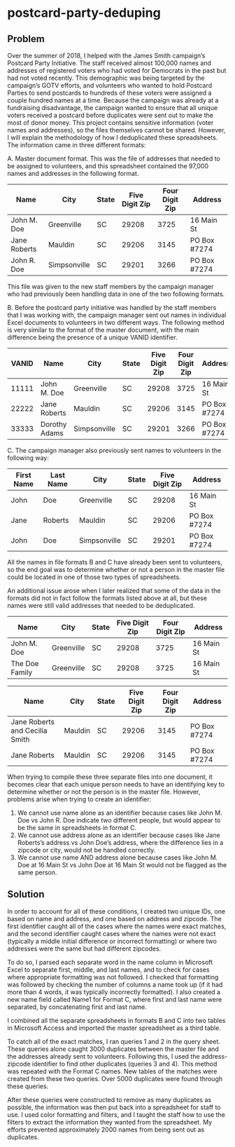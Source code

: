 # postcard-party-deduping
## Problem 
Over the summer of 2018, I helped with the James Smith campaign’s Postcard Party Initiative. The staff received almost 100,000 names and addresses of registered voters who had voted for Democrats in the past but had not voted recently. This demographic was being targeted by the campaign’s GOTV efforts, and volunteers who wanted to hold Postcard Parties to send postcards to hundreds of these voters were assigned a couple hundred names at a time. Because the campaign was already at a fundraising disadvantage, the campaign wanted to ensure that all unique voters received a postcard before duplicates were sent out to make the most of donor money. 
This project contains sensitive information (voter names and addresses), so the files themselves cannot be shared. However, I will explain the methodology of how I deduplicated these spreadsheets.
The information came in three different formats:

A.	Master document format. This was the file of addresses that needed to be assigned to volunteers, and this spreadsheet contained the 97,000 names and addresses in the following format. 

| Name | City | State | Five Digit Zip | Four Digit Zip | Address |
| ------------- | ------------- | ------------- | ------------- | ------------- | ------------- |
| John M. Doe   | Greenville  | SC | 29208 | 3725 | 16 Main St |
| Jane Roberts | Mauldin | SC | 29206 | 3145	| PO Box #7274 |
| John R. Doe | Simpsonville	| SC	| 29201	|3266	| PO Box #7274 |

This file was given to the new staff members by the campaign manager who had previously been handling data in one of the two following formats.

B.	Before the postcard party initiative was handled by the staff members that I was working with, the campaign manager sent out names in individual Excel documents to volunteers in two different ways. The following method is very similar to the format of the master document, with the main difference being the presence of a unique VANID identifier. 

| VANID	| Name | City | State | Five Digit Zip | Four Digit Zip | Address |
| ------------- | ------------- | ------------- | ------------- | ------------- | ------------- | ------------- |
|11111	| John M. Doe	| Greenville |	SC |	29208	| 3725	| 16 Main St |
|22222	| Jane Roberts | Mauldin |	SC	| 29206 |	3145 |	PO Box #7274 |
|33333	| Dorothy Adams |	Simpsonville | SC	| 29201	| 3266	| PO Box #7274 |

C.	The campaign manager also previously sent names to volunteers in the following way:

| First Name	| Last Name	| City	| State |	Five Digit Zip |	Address |
| ------------- | ------------- | ------------- | ------------- | ------------- | ------------- |
|John | 	Doe	| Greenville	| SC	|29208	| 16 Main St |
|Jane |	Roberts	| Mauldin	| SC	|29206	| PO Box #7274 |
|John	| Doe	| Simpsonville	| SC	|29201	| PO Box #7274 |

All the names in file formats B and C have already been sent to volunteers, so the end goal was to determine whether or not a person in the master file could be located in one of those two types of spreadsheets. 

An additional issue arose when I later realized that some of the data in the formats did not in fact follow the formats listed above at all, but these names were still valid addresses that needed to be deduplicated.

| Name | City | State | Five Digit Zip | Four Digit Zip | Address |
| ------------- | ------------- | ------------- | ------------- | ------------- | ------------- |
| John M. Doe   | Greenville  | SC | 29208 | 3725 | 16 Main St |
| The Doe Family  | Greenville  | SC | 29208 | 3725 | 16 Main St |


| Name | City | State | Five Digit Zip | Four Digit Zip | Address |
| ------------- | ------------- | ------------- | ------------- | ------------- | ------------- |
| Jane Roberts and Cecilia Smith | Mauldin | SC | 29206 | 3145	| PO Box #7274 |
| Jane Roberts | Mauldin | SC | 29206 | 3145	| PO Box #7274 |

When trying to compile these three separate files into one document, it becomes clear that each unique person needs to have an identifying key to determine whether or not the person is in the master file. However, problems arise when trying to create an identifier:
1)	We cannot use name alone as an identifier because cases like John M. Doe vs John R. Doe indicate two different people, but would appear to be the same in spreadsheets in format C. 
2)	We cannot use address alone as an identifier because cases like Jane Roberts’s address vs John Doe’s address, where the difference lies in a zipcode or city, would not be handled correctly. 
3)	We cannot use name AND address alone because cases like John M. Doe at 16 Main St vs John Doe at 16 Main St would not be flagged as the same person. 

## Solution
In order to account for all of these conditions, I created two unique IDs, one based on name and address, and one based on address and zipcode. The first identifier caught all of the cases where the names were exact matches, and the second identifier caught cases where the names were not exact (typically a middle initial difference or incorrect formatting) or where two addresses were the same but had different zipcodes. 

To do so, I parsed each separate word in the name column in Microsoft Excel  to separate first, middle, and last names, and to check for cases where appropriate formatting was not followed. I checked that formatting was followed by checking the number of columns a name took up (if it had more than 4 words, it was typically incorrectly formatted). I also created a new name field called Name1 for Format C, where first and last name were separated, by concatenating first and last name. 

I combined all the separate spreadsheets in formats B and C into two tables in Microsoft Access and imported the master spreadsheet as a third table. 

To catch all of the exact matches, I ran queries 1 and 2 in the query sheet. These queries alone caught 3000 duplicates between the master file and the addresses already sent to volunteers. Following this, I used the address-zipcode identifier to find other duplicates (queries 3 and 4). This method was repeated with the Format C names. New tables of the matches were created from these two queries. Over 5000 duplicates were found through these queries. 

After these queries were constructed to remove as many duplicates as possible, the information was then put back into a spreadsheet for staff to use. I used color formatting and filters, and I taught the staff how to use the filters to extract the information they wanted from the spreadsheet. My efforts prevented approximately 2000 names from being sent out as duplicates.

